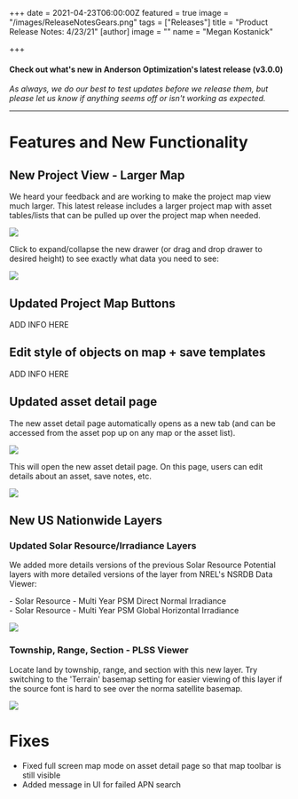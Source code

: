 +++
date = 2021-04-23T06:00:00Z
featured = true
image = "/images/ReleaseNotesGears.png"
tags = ["Releases"]
title = "Product Release Notes: 4/23/21"
[author]
image = ""
name = "Megan Kostanick"

+++
#### **Check out what's new in Anderson Optimization's latest release (v3.0.0)**

_As always, we do our best to test updates before we release them, but please let us know if anything seems off or isn't working as expected._

***

# **Features and New Functionality**

## New Project View - Larger Map

We heard your feedback and are working to make the project map view much larger. This latest release includes a larger project map with asset tables/lists that can be pulled up over the project map when needed. 

![](/images/new_project_map_view.png)

Click to expand/collapse the new drawer (or drag and drop drawer to desired height) to see exactly what data you need to see: 

![](/images/drawer_view.png)

## Updated Project Map Buttons

ADD INFO HERE 

## Edit style of objects on map + save templates

ADD INFO HERE

## Updated asset detail page

The new asset detail page automatically opens as a new tab (and can be accessed from the asset pop up on any map or the asset list). 

![](/images/asset_detail_new_tab.png)

This will open the new asset detail page. On this page, users can edit details about an asset, save notes, etc. 

![](/images/asset_new_tab.png)

## New US Nationwide Layers

### Updated Solar Resource/Irradiance Layers

We added more details versions of the previous Solar Resource Potential layers with more detailed versions of the layer from NREL's NSRDB Data Viewer:

\- Solar Resource - Multi Year PSM Direct Normal Irradiance  
\- Solar Resource - Multi Year PSM Global Horizontal Irradiance

![](/images/solarresourcepotential.png)

### Township, Range, Section - PLSS Viewer

Locate land by township, range, and section with this new layer. Try switching to the 'Terrain' basemap setting for easier viewing of this layer if the source font is hard to see over the norma satellite basemap.

![](/images/plssviewer.png)

# Fixes

* Fixed full screen map mode on asset detail page so that map toolbar is still visible
* Added message in UI for failed APN search